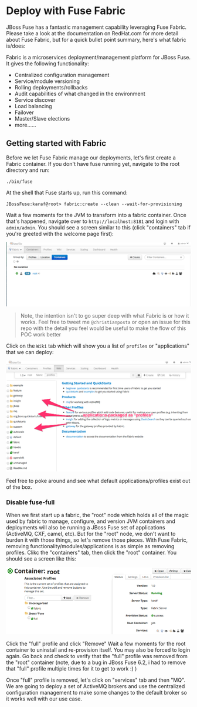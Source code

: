 # Deploy with Fuse Fabric
JBoss Fuse has a fantastic management capability leveraging Fuse Fabric. Please take a look at the documentation on RedHat.com for more detail about Fuse Fabric, but for a quick bullet point summary, here's what fabric is/does:

Fabric is a microservices deployment/management platform for JBoss Fuse. It gives the following functionality:

* Centralized configuration management
* Service/module versioning
* Rolling deployments/rollbacks
* Audit capabilities of what changed in the environment
* Service discover
* Load balancing
* Failover
* Master/Slave elections
* more......


## Getting started with Fabric
Before we let Fuse Fabric manage our deployments, let's first create a Fabric container. If you don't have fuse running yet, navigate to the root directory and run:

    ./bin/fuse
    
At the shell that Fuse starts up, run this command:

    JBossFuse:karaf@root> fabric:create --clean --wait-for-provisioning 
    
Wait a few moments for the JVM to transform into a fabric container. Once that's happened, navigate over to `http://localhost:8181` and login with `admin/admin`. You should see a screen similar to this (click "containers" tab if you're greeted with the welcome page first):

![Fabric welcome](images/fabric-welcome.png)

> Note, the intention isn't to go super deep with what Fabric is or how it works. Feel free to tweet me `@christianposta` or open an issue for this repo with the detail you feel would be useful to make the flow of this POC work better


Click on the `Wiki` tab which will show you a list of `profiles` or "applications" that we can deploy:

![Fabric welcome](images/fabric-profiles.png)

Feel free to poke around and see what default applications/profiles exist out of the box.

### Disable fuse-full
When we first start up a fabric, the "root" node which holds all of the magic used by fabric to manage, configure, and version JVM containers and deployments will also be running a JBoss Fuse set of applications (ActiveMQ, CXF, camel, etc). But for the "root" node, we don't want to burden it with those things, so let's remove those pieces. With Fuse Fabric, removing functionality/modules/applications is as simple as removing profiles. Clikc the "containers" tab, then click the "root" container. You should see a screen like this:

![Fabric welcome](images/fabric-root.png)

Click the "full" profile and click "Remove" Wait a few moments for the root container to uninstall and re-provision itself. You may also be forced to login again. Go back and check to verify that the "full" profile was removed from the "root" container (note, due to a bug in JBoss Fuse 6.2, i had to remove that "full" profile multiple times for it to get to work :) )

Once "full" profile is removed, let's click on "services" tab and then "MQ". We are going to deploy a set of ActiveMQ brokers and use the centralized configuration management to make some changes to the default broker so it works well with our use case.